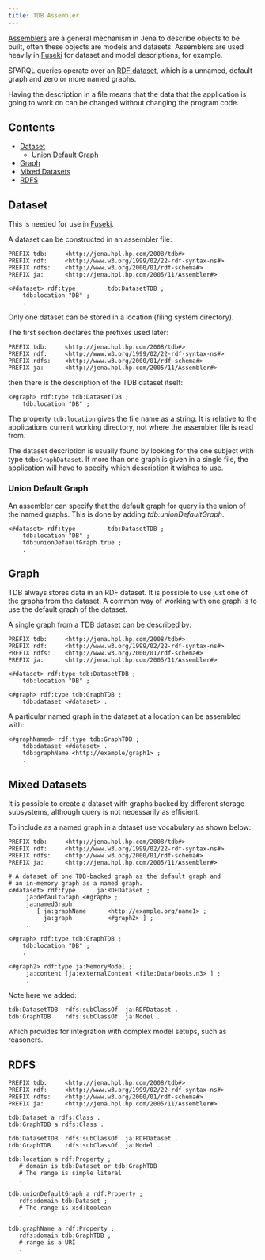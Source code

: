 ```yaml
---
title: TDB Assembler
---
```


[Assemblers](/documentation/assembler/)
are a general mechanism in Jena to describe objects to be built,
often these objects are models and datasets. Assemblers are used
heavily in [Fuseki](../fuseki2/) for
dataset and model descriptions, for example.

SPARQL queries operate over an
[RDF dataset](http://www.w3.org/TR/sparql11-query/#rdfDataset "http://www.w3.org/TR/rdf-sparql-query/#rdfDataset"),
which is a unnamed, default graph and zero or more named graphs.

Having the description in a file means that the data that the
application is going to work on can be changed without changing the
program code.

## Contents

-   [Dataset](#dataset)
    -   [Union Default Graph](#union-default-graph)
-   [Graph](#graph)
-   [Mixed Datasets](#mixed-datasets)
-   [RDFS](#rdfs)

## Dataset

This is needed for use in [Fuseki](../fuseki2/ "Fuseki").

A dataset can be constructed in an assembler file:

    PREFIX tdb:     <http://jena.hpl.hp.com/2008/tdb#>
    PREFIX rdf:     <http://www.w3.org/1999/02/22-rdf-syntax-ns#>
    PREFIX rdfs:    <http://www.w3.org/2000/01/rdf-schema#>
    PREFIX ja:      <http://jena.hpl.hp.com/2005/11/Assembler#>

    <#dataset> rdf:type         tdb:DatasetTDB ;
        tdb:location "DB" ;
        .

Only one dataset can be stored in a location (filing system
directory).

The first section declares the prefixes used later:

    PREFIX tdb:     <http://jena.hpl.hp.com/2008/tdb#>
    PREFIX rdf:     <http://www.w3.org/1999/02/22-rdf-syntax-ns#>
    PREFIX rdfs:    <http://www.w3.org/2000/01/rdf-schema#>
    PREFIX ja:      <http://jena.hpl.hp.com/2005/11/Assembler#>

then there is the description of the TDB dataset itself:

    <#graph> rdf:type tdb:DatasetTDB ;
        tdb:location "DB" ;

The property `tdb:location` gives the file name as a string. It is
relative to the applications current working directory, not where
the assembler file is read from.

The dataset description is usually found by looking for the one
subject with type `tdb:GraphDataset`. If more than one graph is
given in a single file, the application will have to specify which
description it wishes to use.

### Union Default Graph

An assembler can specify that the default graph for query is the
union of the named graphs. This is done by adding
*tdb:unionDefaultGraph*.

    <#dataset> rdf:type         tdb:DatasetTDB ;
        tdb:location "DB" ;
        tdb:unionDefaultGraph true ;
        .

## Graph

TDB always stores data in an RDF dataset.  It is possible to use
just one of the graphs from the dataset.  A common way of working
with one graph is to use the default graph of the dataset.

A single graph from a TDB dataset can be described by:

    PREFIX tdb:     <http://jena.hpl.hp.com/2008/tdb#>
    PREFIX rdf:     <http://www.w3.org/1999/02/22-rdf-syntax-ns#>
    PREFIX rdfs:    <http://www.w3.org/2000/01/rdf-schema#>
    PREFIX ja:      <http://jena.hpl.hp.com/2005/11/Assembler#>

    <#dataset> rdf:type tdb:DatasetTDB ;
        tdb:location "DB" ;

    <#graph> rdf:type tdb:GraphTDB ;
        tdb:dataset <#dataset> .

A particular named graph in the dataset at a location can be
assembled with:

    <#graphNamed> rdf:type tdb:GraphTDB ;
        tdb:dataset <#dataset> .
        tdb:graphName <http://example/graph1> ;
        .

## Mixed Datasets

It is possible to create a dataset with graphs backed by different
storage subsystems, although query is not necessarily as
efficient.

To include as a named graph in a dataset use vocabulary as shown
below:

    PREFIX tdb:     <http://jena.hpl.hp.com/2008/tdb#>
    PREFIX rdf:     <http://www.w3.org/1999/02/22-rdf-syntax-ns#>
    PREFIX rdfs:    <http://www.w3.org/2000/01/rdf-schema#>
    PREFIX ja:      <http://jena.hpl.hp.com/2005/11/Assembler#>

    # A dataset of one TDB-backed graph as the default graph and 
    # an in-memory graph as a named graph.
    <#dataset> rdf:type      ja:RDFDataset ;
         ja:defaultGraph <#graph> ;
         ja:namedGraph
            [ ja:graphName      <http://example.org/name1> ;
              ja:graph          <#graph2> ] ;
         .

    <#graph> rdf:type tdb:GraphTDB ;
        tdb:location "DB" ;
        .

    <#graph2> rdf:type ja:MemoryModel ;
         ja:content [ja:externalContent <file:Data/books.n3> ] ;
         .

Note here we added:

    tdb:DatasetTDB  rdfs:subClassOf  ja:RDFDataset .
    tdb:GraphTDB    rdfs:subClassOf  ja:Model .

which provides for integration with complex model setups, such as
reasoners.

## RDFS

    PREFIX tdb:     <http://jena.hpl.hp.com/2008/tdb#>
    PREFIX rdf:     <http://www.w3.org/1999/02/22-rdf-syntax-ns#>
    PREFIX rdfs:    <http://www.w3.org/2000/01/rdf-schema#>
    PREFIX ja:      <http://jena.hpl.hp.com/2005/11/Assembler#>

    tdb:Dataset a rdfs:Class .
    tdb:GraphTDB a rdfs:Class .

    tdb:DatasetTDB  rdfs:subClassOf  ja:RDFDataset .
    tdb:GraphTDB    rdfs:subClassOf  ja:Model .

    tdb:location a rdf:Property ;
       # domain is tdb:Dataset or tdb:GraphTDB
       # The range is simple literal
       .

    tdb:unionDefaultGraph a rdf:Property ;
       rdfs:domain tdb:Dataset ;
       # The range is xsd:boolean
       .

    tdb:graphName a rdf:Property ;
       rdfs:domain tdb:GraphTDB ;
       # range is a URI
       .
